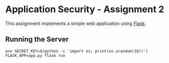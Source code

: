 # Application Security - Assignment 2

This assignment implements a simple web application using [Flask](https://palletsprojects.com/p/flask/).

## Running the Server
`env SECRET_KEY=$(python -c 'import os; print(os.urandom(16))') FLASK_APP=app.py flask run`
